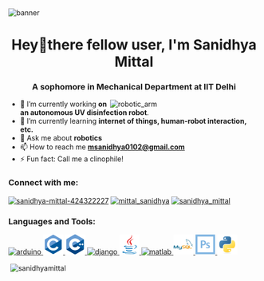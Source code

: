 <!-- ### Hi there 👋 -->

<!--
**SanidhyaMittal/SanidhyaMittal** is a ✨ _special_ ✨ repository because its `README.md` (this file) appears on your GitHub profile.

Here are some ideas to get you started:

- 🔭 I’m currently working on ...
- 🌱 I’m currently learning ...
- 👯 I’m looking to collaborate on ...
- 🤔 I’m looking for help with ...
- 💬 Ask me about ...
- 📫 How to reach me: ...
- 😄 Pronouns: ...
- ⚡ Fun fact: ...
-->
<img align="center" alt = "banner" width = "1000" height ="300" src = "https://drive.google.com/file/d/1pl7VVxkYz1mEJdV9nd_IbCzWPtupor2k/view?usp=share_link">
<h1 align="center">Hey👋there fellow user, I'm Sanidhya Mittal</h1>
<h3 align="center">A sophomore in Mechanical Department at IIT Delhi</h3>
<img align= "right" alt="robotic_arm" width = "300" src="https://images.pexels.com/photos/2399840/pexels-photo-2399840.jpeg?auto=compress&cs=tinysrgb&w=1260&h=750&dpr=2">

- 🔭 I’m currently working **on an autonomous UV disinfection robot**.
- 🌱 I’m currently learning **internet of things, human-robot interaction, etc.**
- 💬 Ask me about **robotics**
- 📫 How to reach me **msanidhya0102@gmail.com**
- ⚡ Fun fact: Call me a clinophile!
<h3 align="left">Connect with me:</h3>
<p align="left">
<a href="https://linkedin.com/in/sanidhya-mittal-424322227" target="blank"><img align="center" src="https://raw.githubusercontent.com/rahuldkjain/github-profile-readme-generator/master/src/images/icons/Social/linked-in-alt.svg" alt="sanidhya-mittal-424322227" height="30" width="40" /></a>
<a href="https://instagram.com/mittal_sanidhya" target="blank"><img align="center" src="https://raw.githubusercontent.com/rahuldkjain/github-profile-readme-generator/master/src/images/icons/Social/instagram.svg" alt="mittal_sanidhya" height="30" width="40" /></a>
<a href="https://codeforces.com/profile/sanidhya_mittal" target="blank"><img align="center" src="https://raw.githubusercontent.com/rahuldkjain/github-profile-readme-generator/master/src/images/icons/Social/codeforces.svg" alt="sanidhya_mittal" height="30" width="40" /></a>
</p>

<h3 align="left">Languages and Tools:</h3>
<p align="left"> <a href="https://www.arduino.cc/" target="_blank" rel="noreferrer"> <img src="https://cdn.worldvectorlogo.com/logos/arduino-1.svg" alt="arduino" width="40" height="40"/> </a> <a href="https://www.cprogramming.com/" target="_blank" rel="noreferrer"> <img src="https://raw.githubusercontent.com/devicons/devicon/master/icons/c/c-original.svg" alt="c" width="40" height="40"/> </a> <a href="https://www.w3schools.com/cpp/" target="_blank" rel="noreferrer"> <img src="https://raw.githubusercontent.com/devicons/devicon/master/icons/cplusplus/cplusplus-original.svg" alt="cplusplus" width="40" height="40"/> </a> <a href="https://www.djangoproject.com/" target="_blank" rel="noreferrer"> <img src="https://cdn.worldvectorlogo.com/logos/django.svg" alt="django" width="40" height="40"/> </a> <a href="https://www.java.com" target="_blank" rel="noreferrer"> <img src="https://raw.githubusercontent.com/devicons/devicon/master/icons/java/java-original.svg" alt="java" width="40" height="40"/> </a> <a href="https://www.mathworks.com/" target="_blank" rel="noreferrer"> <img src="https://upload.wikimedia.org/wikipedia/commons/2/21/Matlab_Logo.png" alt="matlab" width="40" height="40"/> </a> <a href="https://www.mysql.com/" target="_blank" rel="noreferrer"> <img src="https://raw.githubusercontent.com/devicons/devicon/master/icons/mysql/mysql-original-wordmark.svg" alt="mysql" width="40" height="40"/> </a> <a href="https://www.photoshop.com/en" target="_blank" rel="noreferrer"> <img src="https://raw.githubusercontent.com/devicons/devicon/master/icons/photoshop/photoshop-line.svg" alt="photoshop" width="40" height="40"/> </a> <a href="https://www.python.org" target="_blank" rel="noreferrer"> <img src="https://raw.githubusercontent.com/devicons/devicon/master/icons/python/python-original.svg" alt="python" width="40" height="40"/> </a> </p>

<!-- <p><img align="left" src="https://github-readme-stats.vercel.app/api/top-langs?username=sanidhyamittal&show_icons=true&locale=en&layout=compact" alt="sanidhyamittal" /></p> -->

<p>&nbsp;<img align="center" src="https://github-readme-stats.vercel.app/api?username=sanidhyamittal&show_icons=true&locale=en" alt="sanidhyamittal" /></p>
